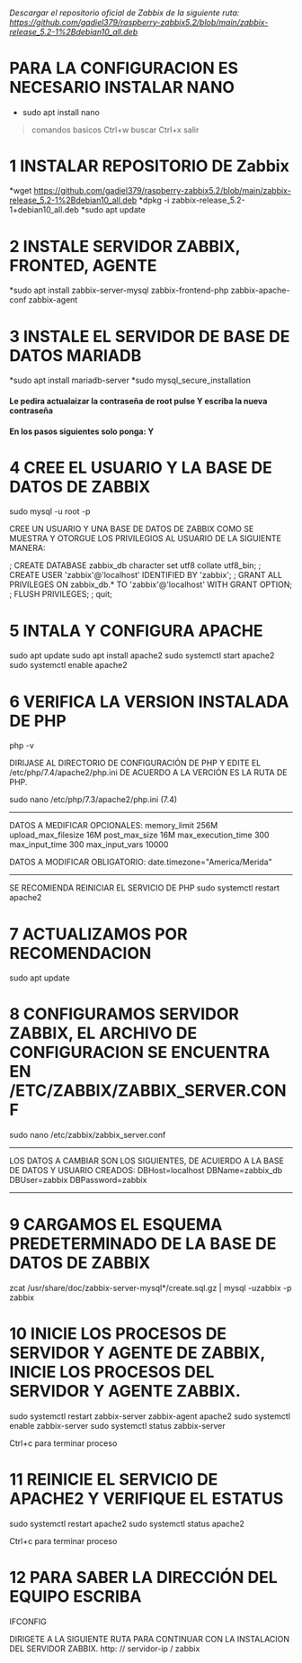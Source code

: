 ###### Descargar el repositorio oficial de Zabbix de la siguiente ruta: https://github.com/gadiel379/raspberry-zabbix5.2/blob/main/zabbix-release_5.2-1%2Bdebian10_all.deb
 
 # PARA LA CONFIGURACION ES NECESARIO INSTALAR NANO
  * sudo apt install nano
 
>  comandos basicos
> Ctrl+w buscar
> Ctrl+x salir
  
 
# 1 INSTALAR REPOSITORIO DE Zabbix
*wget https://github.com/gadiel379/raspberry-zabbix5.2/blob/main/zabbix-release_5.2-1%2Bdebian10_all.deb
*dpkg -i zabbix-release_5.2-1+debian10_all.deb
*sudo apt update
 
 
# 2 INSTALE SERVIDOR ZABBIX, FRONTED, AGENTE
*sudo apt install zabbix-server-mysql zabbix-frontend-php zabbix-apache-conf zabbix-agent


# 3 INSTALE EL SERVIDOR DE BASE DE DATOS MARIADB
*sudo apt install mariadb-server
*sudo mysql_secure_installation

#### Le pedira actualaizar la contraseña de root pulse Y escriba la nueva contraseña
#### En los pasos siguientes solo ponga: Y
  
  
# 4 CREE EL USUARIO Y LA BASE DE DATOS DE ZABBIX
 sudo mysql -u root -p

CREE UN USUARIO Y UNA BASE DE DATOS DE ZABBIX COMO SE MUESTRA Y OTORGUE LOS PRIVILEGIOS
AL USUARIO DE LA SIGUIENTE MANERA:

; CREATE DATABASE zabbix_db character set utf8 collate utf8_bin;
; CREATE USER 'zabbix'@'localhost' IDENTIFIED BY 'zabbix';
; GRANT ALL PRIVILEGES ON zabbix_db.* TO 'zabbix'@'localhost' WITH GRANT OPTION;
; FLUSH PRIVILEGES;
; quit;


# 5 INTALA Y CONFIGURA APACHE
 sudo apt update
 sudo apt install  apache2 
 sudo systemctl start apache2
 sudo systemctl enable apache2


# 6 VERIFICA LA VERSION INSTALADA DE PHP
 php -v

DIRIJASE AL DIRECTORIO DE CONFIGURACIÓN DE PHP Y EDITE EL /etc/php/7.4/apache2/php.ini 
DE ACUERDO A LA VERCIÓN ES LA RUTA DE PHP.

 sudo nano /etc/php/7.3/apache2/php.ini   (7.4)
 
******************************************
DATOS A MEDIFICAR OPCIONALES:
memory_limit 256M
upload_max_filesize 16M
post_max_size 16M
max_execution_time 300
max_input_time 300
max_input_vars 10000

DATOS A MODIFICAR OBLIGATORIO:
date.timezone="America/Merida"
*******************************************

SE RECOMIENDA REINICIAR EL SERVICIO DE PHP
sudo systemctl restart apache2


# 7 ACTUALIZAMOS POR RECOMENDACION
 sudo apt update


# 8 CONFIGURAMOS SERVIDOR ZABBIX, EL ARCHIVO DE CONFIGURACION SE ENCUENTRA EN /ETC/ZABBIX/ZABBIX_SERVER.CONF
 sudo nano /etc/zabbix/zabbix_server.conf
 
*********************************************************************************************
LOS DATOS A CAMBIAR SON LOS SIGUIENTES, DE ACUIERDO A LA BASE DE DATOS Y USUARIO CREADOS:
DBHost=localhost
DBName=zabbix_db
DBUser=zabbix
DBPassword=zabbix
*********************************************************************************************


# 9 CARGAMOS EL ESQUEMA PREDETERMINADO DE LA BASE DE DATOS DE ZABBIX
zcat /usr/share/doc/zabbix-server-mysql*/create.sql.gz | mysql -uzabbix -p zabbix


# 10 INICIE LOS PROCESOS DE SERVIDOR Y AGENTE DE ZABBIX, INICIE LOS PROCESOS  DEL SERVIDOR  Y AGENTE ZABBIX.
 sudo systemctl restart zabbix-server zabbix-agent apache2
 sudo systemctl enable zabbix-server
 sudo systemctl status zabbix-server

Ctrl+c para terminar proceso


# 11 REINICIE EL SERVICIO DE APACHE2 Y VERIFIQUE EL ESTATUS
 sudo systemctl restart apache2
 sudo systemctl status apache2

Ctrl+c para terminar proceso


# 12 PARA SABER LA DIRECCIÓN DEL EQUIPO ESCRIBA
IFCONFIG

DIRIGETE A LA SIGUIENTE RUTA PARA CONTINUAR CON LA INSTALACION DEL SERVIDOR ZABBIX.
http: // servidor-ip / zabbix
